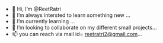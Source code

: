 - 👋 Hi, I’m @ReetRatri
- 👀 I’m always intersted to learn something new ...
- 🌱 I’m currently learning ...
- 💞️ I’m looking to collaborate on my different small projects...
- 📫 you can reach via mail id= reetratri2@gmail.com...

<!---
ReetRatri/ReetRatri is a ✨ special ✨ repository because its `README.md` (this file) appears on your GitHub profile.
You can click the Preview link to take a look at your changes.
--->
